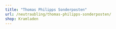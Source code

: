 ```yaml
---
title: "Thomas Philipps Sonderposten"
url: /neutraubling/thomas-philipps-sonderposten/
shop: Kramladen
---
```

